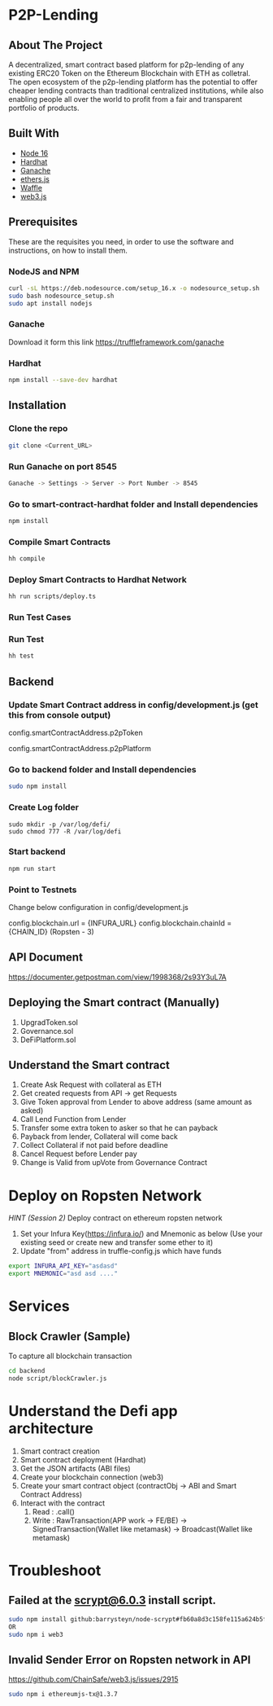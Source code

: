 
# P2P-Lending

## About The Project

A decentralized, smart contract based platform for p2p-lending of any existing ERC20 Token on the Ethereum Blockchain with ETH as colletral.
The open ecosystem of the p2p-lending platform has the potential to offer cheaper lending contracts than traditional centralized institutions, while also enabling people all over the world to profit from a fair and transparent portfolio of products.

## Built With

- [Node 16](https://nodejs.org/en/)
- [Hardhat](https://hardhat.org/getting-started/)
- [Ganache](https://www.trufflesuite.com/ganache)
- [ethers.js](https://docs.ethers.io/v5/)
- [Waffle](https://getwaffle.io/)
- [web3.js](https://web3js.readthedocs.io/en/1.0/getting-started.html)

## Prerequisites

These are the requisites you need, in order to use the software and instructions, on how to install them.

### NodeJS and NPM

```sh
curl -sL https://deb.nodesource.com/setup_16.x -o nodesource_setup.sh
sudo bash nodesource_setup.sh
sudo apt install nodejs
```
### Ganache

Download it form this link https://truffleframework.com/ganache
### Hardhat

```sh
npm install --save-dev hardhat
```

## Installation

### Clone the repo

```sh
git clone <Current_URL>
```

### Run Ganache on port 8545

```sh
Ganache -> Settings -> Server -> Port Number -> 8545
```

### Go to smart-contract-hardhat folder and Install dependencies

```sh
npm install
```

### Compile Smart Contracts

```sh
hh compile
```

### Deploy Smart Contracts to Hardhat Network

```sh
hh run scripts/deploy.ts
```

### Run Test Cases

### Run Test

```sh
hh test
```

## Backend

### Update Smart Contract address in config/development.js (get this from console output)

config.smartContractAddress.p2pToken

config.smartContractAddress.p2pPlatform

### Go to backend folder and Install dependencies

```sh
sudo npm install
```

### Create Log folder

```
sudo mkdir -p /var/log/defi/
sudo chmod 777 -R /var/log/defi
```

### Start backend

```sh
npm run start
```

### Point to Testnets

Change below configuration in config/development.js

config.blockchain.url = {INFURA_URL}
config.blockchain.chainId = {CHAIN_ID} (Ropsten - 3) 

## API Document

https://documenter.getpostman.com/view/1998368/2s93Y3uL7A

## Deploying the Smart contract (Manually)

1. UpgradToken.sol
3. Governance.sol
4. DeFiPlatform.sol

## Understand the Smart contract

1. Create Ask Request with collateral as ETH
2. Get created requests from API -> get Requests
3. Give Token approval from Lender to above address (same amount as asked)
4. Call Lend Function from Lender
5. Transfer some extra token to asker so that he can payback
6. Payback from lender, Collateral will come back
7. Collect Collateral if not paid before deadline
8. Cancel Request before Lender pay
9. Change is Valid from upVote from Governance Contract

# Deploy on Ropsten Network

*HINT (Session 2)* Deploy contract on ethereum ropsten network 

1. Set your Infura Key(https://infura.io/) and Mnemonic as below (Use your existing seed or create new and transfer some ether to it)
2. Update "from" address in truffle-config.js which have funds

```sh
export INFURA_API_KEY="asdasd"
export MNEMONIC="asd asd ...."
```

# Services

## Block Crawler (Sample)

To capture all blockchain transaction

```sh
cd backend
node script/blockCrawler.js
```

# Understand the Defi app architecture

1. Smart contract creation
2. Smart contract deployment (Hardhat)
3. Get the JSON artifacts (ABI files)
4. Create your blockchain connection (web3)
5. Create your smart contract object (contractObj -> ABI and Smart Contract Address)
6. Interact with the contract
	1. Read : .call() 
	2. Write : RawTransaction(APP work -> FE/BE) -> SignedTransaction(Wallet like metamask) -> Broadcast(Wallet like metamask)

# Troubleshoot

## Failed at the scrypt@6.0.3 install script.

```sh
sudo npm install github:barrysteyn/node-scrypt#fb60a8d3c158fe115a624b5ffa7480f3a24b03fb
OR
sudo npm i web3
```

## Invalid Sender Error on Ropsten network in API

https://github.com/ChainSafe/web3.js/issues/2915

```sh
sudo npm i ethereumjs-tx@1.3.7
```
